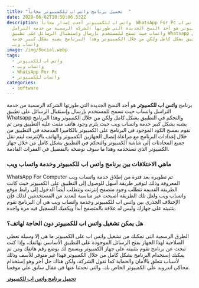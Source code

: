 ```yaml
---
title: "تحميل برنامج واتس اب للكمبيوتر مجاناً  "
date: 2020-06-02T10:50:06.532Z
description: واتس اب للكمبيوتر أحدث إصدار مجاناً  WhatsApp For Pc برنامج واتس اب
  للكمبيوتر هو أحد النسخ الجديدة التي طورتها الشركة الرسمية من خدمة التراسل
  واتساب حيث تسمح للمستخدم بإرسال وإستقبال الرسائل على تطبيق Whatsapp والتحكم في
  التطبيق بشكل كامل ولكن من خلال الكمبيوتر وهذا البرنامج يشبه بشكل كبير خدمة
  واتساب ويب
image: /img/Social.webp
tags:
  - واتس اب للكمبيوتر
  - واتساب ويب
  - WhatsApp For Pc
  - واتساب للكمبيوتر
categories:
  - software
---
```

<!--StartFragment-->

برنامج **واتس اب للكمبيوتر** هو أحد النسخ الجديدة التي طورتها الشركة الرسمية من خدمة التراسل واتساب حيث تسمح للمستخدم بإرسال وإستقبال الرسائل على تطبيق Whatsapp والتحكم في التطبيق بشكل كامل ولكن من خلال الكمبيوتر وهذا البرنامج يشبه بشكل كبير خدمة واتساب ويب حيث يلزم وجود هاتف مثبت عليه التطبيق ومن ثم تقوم بمسح الكود الموجود في البرنامج على الكمبيوتر بالكاميرا المدمجة في التطبيق من خلال إعدادات البرنامج مع مراعاة إتصال الجهازين الكمبيوتر والهاتف بالإنترنت ليتم نقل جميع المحادثات إلى شاشة الكمبيوتر والتحكم في التطبيق بشكل كامل من خلال جهاز الكمبيوتر الذي تستخدمه وهذا ما سوف نوضحه بالتفصيل في الفقرات القادمة.

### ماهي الاختلافات بين برنامج واتس اب للكمبيوتر وخدمة واتساب ويب

WhatsApp For Computer تم تطويره بعد فترة من إطلاق خدمة واتساب ويب المعروفة وذلك لتوفير طريقة أسهل للوصول إلى التطبيق على الكمبيوتر حيث كانت الطريقة القديمة تتطلب وجود متصفح إنترنت وتتطلب أيضاً الدخول إلى رابط موقع واتساب ويب ولعل تلك الطريقة أصبحت غير مناسبة للعديد من المستخدمين لذلك فإن الإختلاف الجذري بين واتس اب للكمبيوتر وخدمة واتساب ويب هي أن البرنامج تقوم بتثبيته على جهازك وليس له علاقة بالمتصفح أبداً ويكفيك التسجيل فيه مرة واحدة.

### هل يمكن تشغيل واتس اب للكمبيوتر دون الحاجة لهاتف؟

الطرق الرسمية التي تمكنك من تشغيل واتس اب على الكمبيوتر ما هي إلا وسيلة تعطي الصلاحية لهذا الجهاز بفتح الرسائل الموجودة على التطبيق الأساسي بهاتفك، وإذا كنت تبحث عن برنامج تقوم بتثبيته على جهاز الكمبيوتر ويسمح لك بوضع رقم هاتفك ومن ثم يمكنك إستخدام البرنامج بشكل كامل من خلال الكمبيوتر فهذا غير متوفر للأسف وذلك لأسباب تتعلق بالأمان والحماية كما تقول الشركة، ولكن هناك حل أخر وهو إستخدام محاكي اندرويد على الكمبيوتر الخاص بك، والتي تحدثنا عنها في مقال سابق علي موقعنا.



**[تحميل برنامج واتس اب للكمبيوتر](https://mo7pro.com/download/whatsapp-for-pc/latest)**

<!--EndFragment-->